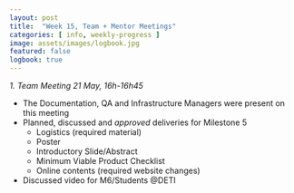 ```yaml
---
layout: post
title:  "Week 15, Team + Mentor Meetings"
categories: [ info, weekly-progress ]
image: assets/images/logbook.jpg
featured: false
logbook: true
---
```


*1. Team Meeting 21 May, 16h-16h45*
* The Documentation, QA and Infrastructure Managers were present on this meeting
* Planned, discussed and *approved* deliveries for Milestone 5
  * Logistics (required material)
  * Poster
  * Introductory Slide/Abstract
  * Minimum Viable Product Checklist
  * Online contents (required website changes)
* Discussed video for M6/Students @DETI
